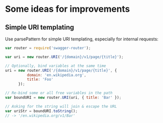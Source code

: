 # Some ideas for improvements

## Simple URI templating
Use parsePattern for simple URI templating, especially for internal requests:

```javascript
var router = require('swagger-router');

var uri = new router.URI('/{domain}/v1/page/{title}');

// Optionally, bind variables at the same time
uri = new router.URI('/{domain}/v1/page/{title}', {
          domain: 'en.wikipedia.org',
          title: 'Foo'
      });

// Re-bind some or all free variables in the path
var boundURI = new router.URI(uri, { title: 'Bar' });

// Asking for the string will join & escape the URL
var uriStr = boundURI.toString();
// -> '/en.wikipedia.org/v1/Bar'
```
